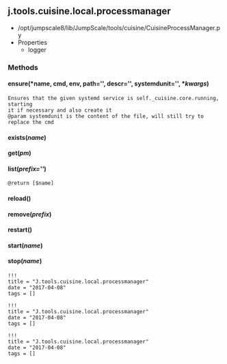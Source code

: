 <!-- toc -->
## j.tools.cuisine.local.processmanager

- /opt/jumpscale8/lib/JumpScale/tools/cuisine/CuisineProcessManager.py
- Properties
    - logger

### Methods

#### ensure(*name, cmd, env, path='', descr='', systemdunit='', **kwargs*) 

```
Ensures that the given systemd service is self._cuisine.core.running, starting
it if necessary and also create it
@param systemdunit is the content of the file, will still try to replace the cmd

```

#### exists(*name*) 

#### get(*pm*) 

#### list(*prefix=''*) 

```
@return [$name]

```

#### reload() 

#### remove(*prefix*) 

#### restart() 

#### start(*name*) 

#### stop(*name*) 


```
!!!
title = "J.tools.cuisine.local.processmanager"
date = "2017-04-08"
tags = []
```

```
!!!
title = "J.tools.cuisine.local.processmanager"
date = "2017-04-08"
tags = []
```

```
!!!
title = "J.tools.cuisine.local.processmanager"
date = "2017-04-08"
tags = []
```
